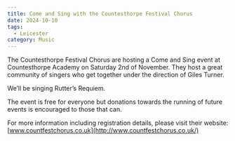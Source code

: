 ```yaml
---
title: Come and Sing with the Countesthorpe Festival Chorus
date: 2024-10-10
tags:
  - Leicester
category: Music
---
```

The Countesthorpe Festival Chorus are hosting a Come and Sing event at Countesthorpe Academy on Saturday 2nd of November. They host a great community of singers who get together under the direction of Giles Turner.

We’ll be singing Rutter’s Requiem.

The event is free for everyone but donations towards the running of future events is encouraged to those that can.

For more information including registration details, please visit their website: [www.countfestchorus.co.uk](http://www.countfestchorus.co.uk/)
